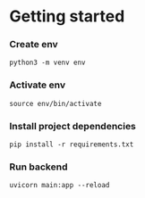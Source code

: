 # Getting started

### Create env

`python3 -m venv env`

### Activate env

`source env/bin/activate`

### Install project dependencies

`pip install -r requirements.txt`

### Run backend

`uvicorn main:app --reload`
